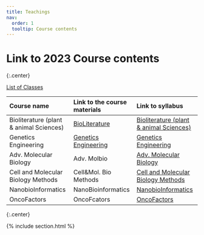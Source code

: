 ```yaml
---
title: Teachings
nav:
  order: 1
  tooltip: Course contents
---
```


# <i class="fas fa-chalkboard-teacher"></i>Link to 2023 Course contents 

{:.center}

[List of Classes](https://docs.google.com/spreadsheets/d/1eNlM4RRswGDS-Jt7dFnzbqIT496HDD7DkykGUz9qmxY/edit?usp=sharing)

|Course name|	Link to the course materials|	Link to syllabus|
| :---         |     :---      |          :--- |
|Bioliterature (plant & animal Sciences)|	[BioLiterature](https://docs.google.com/spreadsheets/d/1m6oTfHREBE9vZGSqRVW8iGFx8UQ7SIkK0szUR0rkFE8/edit?usp=sharing)|	[Bioliterature (plant & animal Sciences)](https://drive.google.com/file/d/1z0EEsi9f10Ip8-NWIi5xUNaG52pEdsz0/view?usp=sharing)|
|Genetics Engineering|	[Genetics Engineering](https://docs.google.com/spreadsheets/d/1fpiKJ-WMVQmoNc4lJlSeQeTlLad1Lzp7k1ZusvsG25I/edit?usp=sharing)|	[Genetics Engineering](https://drive.google.com/file/d/1y8JSD8hfIQETUKbDeZNMkKWB6m1ws1yA/view?usp=sharing)|
|Adv. Molecular Biology|	Adv. Molbio|	[Adv. Molecular Biology](https://drive.google.com/file/d/1GjHaOP9l3igo8l5X5ZuFOlM68ViQUgiJ/view?usp=sharing)|
|Cell and Molecular Biology Methods|	Cell&Mol. Bio Methods|	[Cell and Molecular Biology Methods](https://drive.google.com/file/d/1cLRmsMCXwrBVvUPLhGOdAkSWW1LJ8aPr/view?usp=sharing)|
|NanobioInformatics|	NanoBioinformatics|	[NanobioInformatics](https://drive.google.com/file/d/1MDcZ4xZ8iip4cAV5jI284m-FK4BaE4qM/view?usp=sharing)|
|OncoFactors|	OncoFcators|	[OncoFactors](https://drive.google.com/file/d/1yrXHKSPOSr7izBp8jnN15sFRjBasvxbM/view?usp=sharing)|

{:.center}

{% include section.html %}

